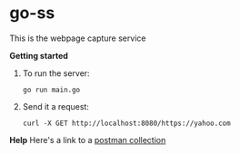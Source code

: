 # go-ss

This is the webpage capture service

**Getting started**

1. To run the server:
    ```
    go run main.go
    ```

2. Send it a request:
    ```
    curl -X GET http://localhost:8080/https://yahoo.com
    ```

**Help**
Here's a link to a [postman collection](https://www.getpostman.com/collections/acb7ebc9af8a292cc70f)
